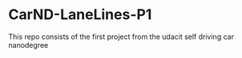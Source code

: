 # CarND-LaneLines-P1
This repo consists of the first project from the udacit self driving car nanodegree
